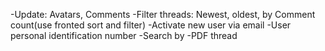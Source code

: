 -Update: Avatars, Comments
-Filter threads: Newest, oldest, by Comment count(use fronted sort and filter)
-Activate new user via email
-User personal identification number
-Search by
-PDF thread